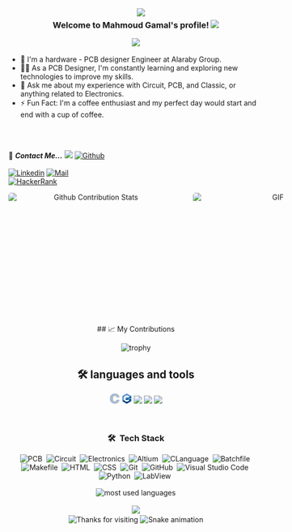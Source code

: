 
<img width="250" align="right" src="https://user-images.githubusercontent.com/96796504/237044000-d884217e-a9ea-4029-a797-9716e1e820b0.gif">

<h3 align="center">
  Welcome to Mahmoud Gamal's profile!
  <img src="https://media.giphy.com/media/hvRJCLFzcasrR4ia7z/giphy.gif" width="28">
</h3>

<!-- Typing SVG by DenverCoder1 - https://github.com/DenverCoder1/readme-typing-svg -->
<p align="center">
  <a href="https://github.com/DenverCoder1/readme-typing-svg"><img src="https://readme-typing-svg.herokuapp.com/?lines=Hardware-Engineer%20PCB%20Designer;Always%20learning%20new%20things&font=Fira%20Code&center=true&width=440&height=45&color=f75c7e&vCenter=true&size=22"></a>
</p> 

- 🏢 I'm a hardware - PCB designer Engineer at Alaraby Group.
- 👨‍💻 As a PCB Designer, I'm constantly learning and exploring new technologies to improve my skills.
- 💬 Ask me about my experience with Circuit, PCB, and Classic, or anything related to Electronics.
- ⚡ Fun Fact: I'm a coffee enthusiast and my perfect day would start and end with a cup of coffee.
<br>
<br>

📝 ***Contact Me...*** <img src="https://media.giphy.com/media/WUlplcMpOCEmTGBtBW/giphy.gif" width="30">  [![Github](https://img.shields.io/github/followers/MahmoudGamal?label=Follow%20Me&style=social)](https://github.com/mhmwd83)
<br>
<br>
[![Linkedin](https://img.shields.io/badge/LinkedIn-Mahmoud_Gamal-blue?logo=Linkedin&logoColor=blue&labelColor=black)](https://www.linkedin.com/in/mhmwd8383/)
[![Mail](https://img.shields.io/badge/Mahmoud_Gamal-blue?logo=Gmail&logoColor=blue&labelColor=black)](mailto:mahmoud_8383@rocketmail.com)
<br>
[![HackerRank](https://img.shields.io/badge/HackerRank-Mahmoud_Gamal-brightgreen?logo=HackerRank&logoColor=Green&labelColor=black)](https://www.hackerrank.com/mahmoud_8383)
</br>


<div align="center">
<p style="display: flex; justify-contect: space-between;">
<img style="border-radius: 5px; margin-bottom: 5px" alt="Github Contribution Stats" width="330px" height="240px" src="https://github-contribution-stats.vercel.app/api/?username=mhmwd83" />
<img style="border-radius: 5px; margin: 0 0 5px 35px;" alt="GIF" width="320px" height="240px" src="https://miro.medium.com/max/875/1*Urc28sbnORGOW5oyohQ06g.gif" />
</p>
## 📈 My Contributions <br>

![trophy](https://github-profile-trophy.vercel.app/?username=mhmwd83&theme=onedark)


## 🛠️ languages and tools
<code><img height="20" src="https://raw.githubusercontent.com/devicons/devicon/master/icons/c/c-original.svg"></code>
<code><img height="20" src="https://raw.githubusercontent.com/devicons/devicon/master/icons/cplusplus/cplusplus-original.svg"></code> 
<code><img height="20" src="https://user-images.githubusercontent.com/674621/71187801-14e60a80-2280-11ea-94c9-e56576f76baf.png"></code> 
<code><img height="20" src="https://upload.wikimedia.org/wikipedia/commons/thumb/6/69/Notepad%2B%2B_Logo.svg/2367px-Notepad%2B%2B_Logo.svg.png"></code>
<code><img height="20" src="https://www.devopsschool.com/trainer/assets/images/makefiles-logo.png"></code> 
<!-- Footer -->
<br>
  
### 🛠 &nbsp;Tech Stack
![PCB](https://img.shields.io/badge/-PCB-05122A?style=flat&logo=PCB)&nbsp;
![Circuit](https://img.shields.io/badge/-Circuit-05122A?style=flat&logo=Circuit)&nbsp;
![Electronics](https://img.shields.io/badge/-Electronics-05122A?style=flat&logo=Electronics&logoColor=339933)&nbsp;
![Altium](https://img.shields.io/badge/-Altium-05122A?style=flat&logo=Altium&logoColor=339933)&nbsp;
![CLanguage](https://img.shields.io/badge/-CLanguage%20-05122A?style=flat&logo=CLanguage)&nbsp;
![Batchfile](https://img.shields.io/badge/-Batchfile%20-05122A?style=flat&logo=Batchfile)&nbsp;
![Makefile](https://img.shields.io/badge/-Makefile%20-05122A?style=flat&logo=Makefile)&nbsp;
![HTML](https://img.shields.io/badge/-HTML-05122A?style=flat&logo=HTML5)&nbsp;
![CSS](https://img.shields.io/badge/-CSS-05122A?style=flat&logo=CSS3&logoColor=1572B6)&nbsp;
![Git](https://img.shields.io/badge/-Git-05122A?style=flat&logo=git)&nbsp;
![GitHub](https://img.shields.io/badge/-GitHub-05122A?style=flat&logo=github)&nbsp;
![Visual Studio Code](https://img.shields.io/badge/-Visual%20Studio%20Code-05122A?style=flat&logo=visual-studio-code&logoColor=007ACC)&nbsp;
![Python](https://img.shields.io/badge/-Python%20-05122A?style=flat&logo=python)&nbsp;
![LabView](https://img.shields.io/badge/-LabView%20-05122A?style=flat&logo=LabView)&nbsp;
 <br>



<img align="center" src="https://github-readme-stats.vercel.app/api/top-langs?username=mhmwd83&show_icons=true&locale=en&layout=compact&theme=radical" alt="most used languages" />
<br>
<br>
<a href="https://komarev.com/ghpvc/?username=mhmwd83&style=for-the-badge">
    <img src="https://komarev.com/ghpvc/?username=mhmwd83&style=for-the-badge">
</a>
  
  <div align="center">
<img height="100" alt="Thanks for visiting " width="100%" src="https://raw.githubusercontent.com/BrunnerLivio/brunnerlivio/master/images/marquee.svg" />


<img src="https://raw.githubusercontent.com/mhmwd83/mhmwd83/output/snake.svg" alt="Snake animation" />
